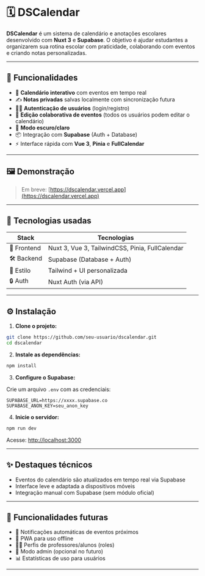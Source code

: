 # 🗓️ DSCalendar

**DSCalendar** é um sistema de calendário e anotações escolares desenvolvido com **Nuxt 3** e **Supabase**. O objetivo é ajudar estudantes a organizarem sua rotina escolar com praticidade, colaborando com eventos e criando notas personalizadas.

---

## 🚀 Funcionalidades

- 📅 **Calendário interativo** com eventos em tempo real  
- ✍️ **Notas privadas** salvas localmente com sincronização futura  
- 👨‍🎓 **Autenticação de usuários** (login/registro)  
- 🔧 **Edição colaborativa de eventos** (todos os usuários podem editar o calendário)  
- 🌙 **Modo escuro/claro**  
- 📦 Integração com **Supabase** (Auth + Database)  
- ⚡ Interface rápida com **Vue 3**, **Pinia** e **FullCalendar**

---

## 🖼️ Demonstração

> Em breve: [https://dscalendar.vercel.app](https://dscalendar.vercel.app)

---

## 🧱 Tecnologias usadas

| Stack        | Tecnologias                                          |
|--------------|-------------------------------------------------------|
| 💚 Frontend  | Nuxt 3, Vue 3, TailwindCSS, Pinia, FullCalendar       |
| 🛠️ Backend   | Supabase (Database + Auth)                            |
| 🎨 Estilo    | Tailwind + UI personalizada                           |
| 🔒 Auth      | Nuxt Auth (via API)                                   |

---

## ⚙️ Instalação

1. **Clone o projeto:**

```bash
git clone https://github.com/seu-usuario/dscalendar.git
cd dscalendar
```

2. **Instale as dependências:**

```bash
npm install
```

3. **Configure o Supabase:**

Crie um arquivo `.env` com as credenciais:

```env
SUPABASE_URL=https://xxxx.supabase.co
SUPABASE_ANON_KEY=seu_anon_key
```

4. **Inicie o servidor:**

```bash
npm run dev
```

Acesse: [http://localhost:3000](http://localhost:3000)


---

## ✨ Destaques técnicos

- Eventos do calendário são atualizados em tempo real via Supabase  
- Interface leve e adaptada a dispositivos móveis  
- Integração manual com Supabase (sem módulo oficial)  

---

## 🧪 Funcionalidades futuras

- 🔔 Notificações automáticas de eventos próximos  
- 📱 PWA para uso offline  
- 👨‍🏫 Perfis de professores/alunos (roles)  
- 🔄 Modo admin (opcional no futuro)  
- 📊 Estatísticas de uso para usuários

---

